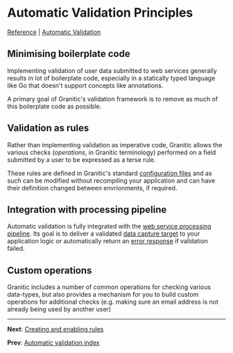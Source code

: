 # Automatic Validation Principles
[Reference](README.md) | [Automatic Validation](vld-index.md)

## Minimising boilerplate code

Implementing validation of user data submitted to web services generally results in lot of boilerplate code,
especially in a statically typed language like Go that doesn't support concepts like annotations.

A primary goal of Granitic's validation framework is to remove as much of this boilerplate code as possible.

## Validation as rules

Rather than implementing validation as imperative code, Granitic allows the various checks (_operations_, in 
Granitic terminology) performed on a field submitted by a user to be expressed as a terse rule.

These rules are defined in Granitic's standard [configuration files](cfg-files.md) and as such can be modified 
without recompiling your application and can have their definition changed between envrionments, if required.

## Integration with processing pipeline

Automatic validation is fully integrated with the [web service processing pipeline](ws-pipeline.md). Its goal
is to deliver a validated [data capture target](ws-capture.md) to your application logic or automatically
return an [error response](ws-error.md) if validation failed. 
  
## Custom operations

Granitic includes a number of common operations for checking various data-types, but also provides a mechanism
for you to build custom operations for additional checks (e.g. making sure an email address
is not already being used by another user)

---
**Next**: [Creating and enabling rules](vld-enable-rules.md)

**Prev**: [Automatic validation index](vld-index.md)